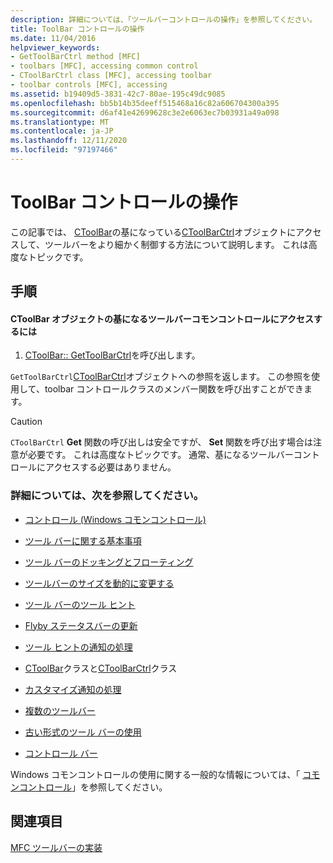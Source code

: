 ```yaml
---
description: 詳細については、「ツールバーコントロールの操作」を参照してください。
title: ToolBar コントロールの操作
ms.date: 11/04/2016
helpviewer_keywords:
- GetToolBarCtrl method [MFC]
- toolbars [MFC], accessing common control
- CToolBarCtrl class [MFC], accessing toolbar
- toolbar controls [MFC], accessing
ms.assetid: b19409d5-3831-42c7-80ae-195c49dc9085
ms.openlocfilehash: bb5b14b35deeff515468a16c82a606704300a395
ms.sourcegitcommit: d6af41e42699628c3e2e6063ec7b03931a49a098
ms.translationtype: MT
ms.contentlocale: ja-JP
ms.lasthandoff: 12/11/2020
ms.locfileid: "97197466"
---
```

# <a name="working-with-the-toolbar-control"></a>ToolBar コントロールの操作

この記事では、 [CToolBar](../mfc/reference/ctoolbar-class.md)の基になっている[CToolBarCtrl](../mfc/reference/ctoolbarctrl-class.md)オブジェクトにアクセスして、ツールバーをより細かく制御する方法について説明します。 これは高度なトピックです。

## <a name="procedures"></a>手順

#### <a name="to-access-the-toolbar-common-control-underlying-your-ctoolbar-object"></a>CToolBar オブジェクトの基になるツールバーコモンコントロールにアクセスするには

1. [CToolBar:: GetToolBarCtrl](../mfc/reference/ctoolbar-class.md#gettoolbarctrl)を呼び出します。

`GetToolBarCtrl`[CToolBarCtrl](../mfc/reference/ctoolbarctrl-class.md)オブジェクトへの参照を返します。 この参照を使用して、toolbar コントロールクラスのメンバー関数を呼び出すことができます。

> [!CAUTION]
> `CToolBarCtrl` **Get** 関数の呼び出しは安全ですが、 **Set** 関数を呼び出す場合は注意が必要です。 これは高度なトピックです。 通常、基になるツールバーコントロールにアクセスする必要はありません。

### <a name="what-do-you-want-to-know-more-about"></a>詳細については、次を参照してください。

- [コントロール (Windows コモンコントロール)](../mfc/controls-mfc.md)

- [ツール バーに関する基本事項](../mfc/toolbar-fundamentals.md)

- [ツール バーのドッキングとフローティング](../mfc/docking-and-floating-toolbars.md)

- [ツールバーのサイズを動的に変更する](../mfc/docking-and-floating-toolbars.md)

- [ツール バーのツール ヒント](../mfc/toolbar-tool-tips.md)

- [Flyby ステータスバーの更新](../mfc/toolbar-tool-tips.md)

- [ツール ヒントの通知の処理](../mfc/handling-tool-tip-notifications.md)

- [CToolBar](../mfc/reference/ctoolbar-class.md)クラスと[CToolBarCtrl](../mfc/reference/ctoolbarctrl-class.md)クラス

- [カスタマイズ通知の処理](../mfc/handling-customization-notifications.md)

- [複数のツールバー](../mfc/toolbar-fundamentals.md)

- [古い形式のツール バーの使用](../mfc/using-your-old-toolbars.md)

- [コントロール バー](../mfc/control-bars.md)

Windows コモンコントロールの使用に関する一般的な情報については、「 [コモンコントロール](/windows/win32/Controls/common-controls-intro)」を参照してください。

## <a name="see-also"></a>関連項目

[MFC ツールバーの実装](../mfc/mfc-toolbar-implementation.md)

